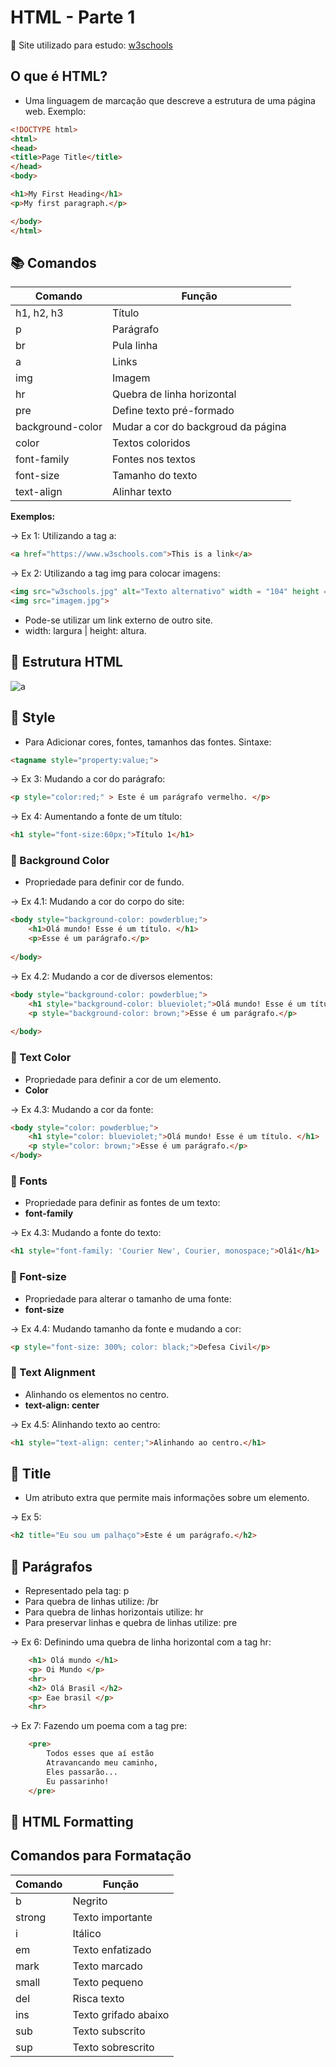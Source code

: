 # HTML - Parte 1

📌 Site utilizado para estudo: [w3schools](https://www.w3schools.com/html/default.asp)

## O que é HTML? 
- Uma linguagem de marcação que descreve a estrutura de uma página web.
Exemplo:

``` html
<!DOCTYPE html>
<html>
<head>
<title>Page Title</title>
</head>
<body>

<h1>My First Heading</h1>
<p>My first paragraph.</p>

</body>
</html>
```
## 📚 Comandos 

| Comando | Função |
|---------| -------|
| h1, h2, h3 | Título |
| p | Parágrafo |
| br | Pula linha|
| a | Links |
| img | Imagem |
| hr  | Quebra de linha horizontal |
| pre | Define texto pré-formado |
| background-color | Mudar a cor do backgroud da página |
| color | Textos coloridos |
| font-family | Fontes nos textos |
| font-size | Tamanho do texto |
| text-align | Alinhar texto |



**Exemplos:**

-> Ex 1: Utilizando a tag a:
``` html
<a href="https://www.w3schools.com">This is a link</a>
```
-> Ex 2: Utilizando a tag img para colocar imagens:
``` html
<img src="w3schools.jpg" alt="Texto alternativo" width = "104" height = "142" <img>
<img src="imagem.jpg">
```  
* Pode-se utilizar um link externo de outro site.
* width: largura | height: altura.

## 🔎 Estrutura HTML
![a](https://pensandonaweb.com.br/content/images/2014/Aug/html-hierarchy.png)

## 🎨 Style
* Para Adicionar cores, fontes, tamanhos das fontes.
Sintaxe:
``` html
<tagname style="property:value;">
```
-> Ex 3: Mudando a cor do parágrafo:
``` html
<p style="color:red;" > Este é um parágrafo vermelho. </p>
```
-> Ex 4: Aumentando a fonte de um título: 
``` html
<h1 style="font-size:60px;">Título 1</h1>
```

### 🍄 Background Color
* Propriedade para definir cor de fundo. 

-> Ex 4.1: Mudando a cor do corpo do site:
``` html
<body style="background-color: powderblue;">
    <h1>Olá mundo! Esse é um título. </h1>
    <p>Esse é um parágrafo.</p>
    
</body>
```

-> Ex 4.2: Mudando a cor de diversos elementos:
``` html
<body style="background-color: powderblue;">
    <h1 style="background-color: blueviolet;">Olá mundo! Esse é um título. </h1>
    <p style="background-color: brown;">Esse é um parágrafo.</p>
    
</body>
```
### 🍄 Text Color
* Propriedade para definir a cor de um elemento.
* **Color**

-> Ex 4.3: Mudando a cor da fonte: 
``` html
<body style="color: powderblue;">
    <h1 style="color: blueviolet;">Olá mundo! Esse é um título. </h1>
    <p style="color: brown;">Esse é um parágrafo.</p>   
</body>
``` 

### 🍄 Fonts 
* Propriedade para definir as fontes de um texto: 
* **font-family**

-> Ex 4.3: Mudando a fonte do texto:
``` html
<h1 style="font-family: 'Courier New', Courier, monospace;">Olá1</h1>
```

### 🍄 Font-size
* Propriedade para alterar o tamanho de uma fonte:
* **font-size**

-> Ex 4.4: Mudando tamanho da fonte e mudando a cor:
``` html
<p style="font-size: 300%; color: black;">Defesa Civil</p>
``` 

### 🍄 Text Alignment
* Alinhando os elementos no centro. 
* **text-align: center**

-> Ex 4.5: Alinhando texto ao centro:
``` html
<h1 style="text-align: center;">Alinhando ao centro.</h1>
```

## 📒 Title
* Um atributo extra que permite mais informações sobre um elemento.

-> Ex 5: 
``` html
<h2 title="Eu sou um palhaço">Este é um parágrafo.</h2>
``` 

## 📕 Parágrafos
* Representado pela tag: p
* Para quebra de linhas utilize: /br
* Para quebra de linhas horizontais utilize: hr
* Para preservar linhas e quebra de linhas utilize: pre

-> Ex 6: Definindo uma quebra de linha horizontal com a tag hr: 

``` html
    <h1> Olá mundo </h1>
    <p> Oi Mundo </p>
    <hr>
    <h2> Olá Brasil </h2>
    <p> Eae brasil </p>
    <hr>
``` 

-> Ex 7: Fazendo um poema com a tag pre:
``` html
    <pre>
        Todos esses que aí estão
        Atravancando meu caminho,
        Eles passarão...
        Eu passarinho!
    </pre>

```


##  📏 HTML Formatting

## Comandos para Formatação

| Comando | Função |
|---------|---------|
| b | Negrito |
| strong | Texto importante |
| i | Itálico |
| em | Texto enfatizado |
| mark | Texto marcado |
| small | Texto pequeno |
| del | Risca texto |
| ins | Texto grifado abaixo |
| sub | Texto subscrito |
| sup | Texto sobrescrito |


